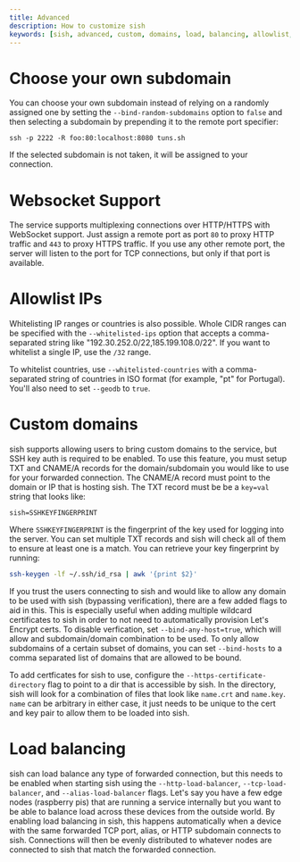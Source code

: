 ```yaml
---
title: Advanced
description: How to customize sish
keywords: [sish, advanced, custom, domains, load, balancing, allowlist, ip]
---
```


# Choose your own subdomain

You can choose your own subdomain instead of relying on a randomly assigned one
by setting the `--bind-random-subdomains` option to `false` and then selecting a
subdomain by prepending it to the remote port specifier:

`ssh -p 2222 -R foo:80:localhost:8080 tuns.sh`

If the selected subdomain is not taken, it will be assigned to your connection.

# Websocket Support

The service supports multiplexing connections over HTTP/HTTPS with WebSocket
support. Just assign a remote port as port `80` to proxy HTTP traffic and `443`
to proxy HTTPS traffic. If you use any other remote port, the server will listen
to the port for TCP connections, but only if that port is available.

# Allowlist IPs

Whitelisting IP ranges or countries is also possible. Whole CIDR ranges can be
specified with the `--whitelisted-ips` option that accepts a comma-separated
string like "192.30.252.0/22,185.199.108.0/22". If you want to whitelist a
single IP, use the `/32` range.

To whitelist countries, use `--whitelisted-countries` with a comma-separated
string of countries in ISO format (for example, "pt" for Portugal). You'll also
need to set `--geodb` to `true`.

# Custom domains

sish supports allowing users to bring custom domains to the service, but SSH key
auth is required to be enabled. To use this feature, you must setup TXT and
CNAME/A records for the domain/subdomain you would like to use for your
forwarded connection. The CNAME/A record must point to the domain or IP that is
hosting sish. The TXT record must be be a `key=val` string that looks like:

```text
sish=SSHKEYFINGERPRINT
```

Where `SSHKEYFINGERPRINT` is the fingerprint of the key used for logging into
the server. You can set multiple TXT records and sish will check all of them to
ensure at least one is a match. You can retrieve your key fingerprint by
running:

```bash
ssh-keygen -lf ~/.ssh/id_rsa | awk '{print $2}'
```

If you trust the users connecting to sish and would like to allow any domain to
be used with sish (bypassing verification), there are a few added flags to aid
in this. This is especially useful when adding multiple wildcard certificates to
sish in order to not need to automatically provision Let's Encrypt certs. To
disable verfication, set `--bind-any-host=true`, which will allow and
subdomain/domain combination to be used. To only allow subdomains of a certain
subset of domains, you can set `--bind-hosts` to a comma separated list of
domains that are allowed to be bound.

To add certficates for sish to use, configure the
`--https-certificate-directory` flag to point to a dir that is accessible by
sish. In the directory, sish will look for a combination of files that look like
`name.crt` and `name.key`. `name` can be arbitrary in either case, it just needs
to be unique to the cert and key pair to allow them to be loaded into sish.

# Load balancing

sish can load balance any type of forwarded connection, but this needs to be
enabled when starting sish using the `--http-load-balancer`,
`--tcp-load-balancer`, and `--alias-load-balancer` flags. Let's say you have a
few edge nodes (raspberry pis) that are running a service internally but you
want to be able to balance load across these devices from the outside world. By
enabling load balancing in sish, this happens automatically when a device with
the same forwarded TCP port, alias, or HTTP subdomain connects to sish.
Connections will then be evenly distributed to whatever nodes are connected to
sish that match the forwarded connection.
